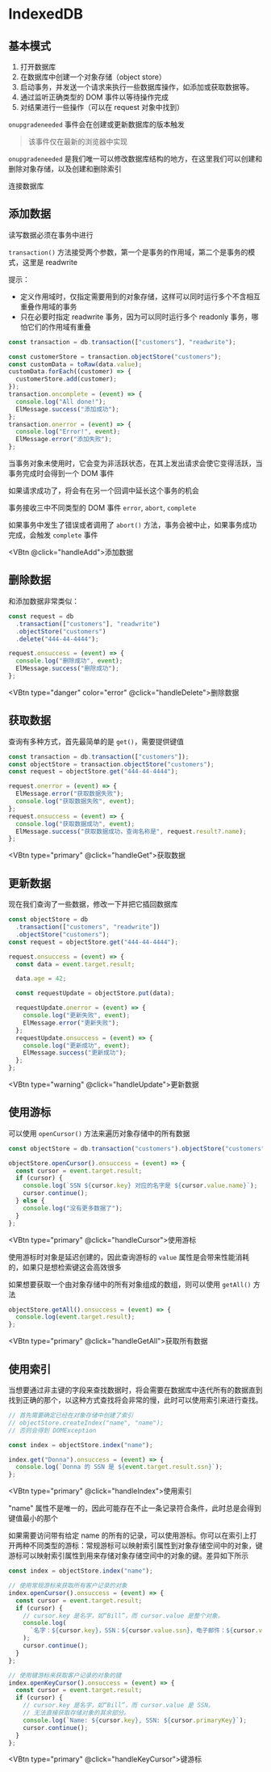 # IndexedDB

## 基本模式

1. 打开数据库
2. 在数据库中创建一个对象存储（object store）
3. 启动事务，并发送一个请求来执行一些数据库操作，如添加或获取数据等。
4. 通过监听正确类型的 DOM 事件以等待操作完成
5. 对结果进行一些操作（可以在 request 对象中找到）

<script setup lang="ts">
import { db, data,allData, headers, handleOpen, handleAdd, handleDelete, handleGet, handleUpdate, handleCursor ,handleGetAll, handleIndex, handleKeyCursor} from './index'
</script>

<VMessage />
<VDivider />

`onupgradeneeded` 事件会在创建或更新数据库的版本触发

> 该事件仅在最新的浏览器中实现

`onupgradeneeded` 是我们唯一可以修改数据库结构的地方，在这里我们可以创建和删除对象存储，以及创建和删除索引

<VCard elevation='8'>
  <VAlert   
    border="start"
    closable
    :type="!db? 'warning' :'success'"
    :variant="!db? 'outlined':'elevated'"
    :title="!db? '未连接数据库': '已连接数据库'"
  />

  <template v-if="db">
    <h3>内存数据</h3>
    <VDataTable :items="data" :headers>
    </VDataTable>
  </template>
  <VBtn v-if="!db" type="primary" @click="handleOpen">
    连接数据库
  </VBtn>
</VCard>

## 添加数据

读写数据必须在事务中进行

`transaction()` 方法接受两个参数，第一个是事务的作用域，第二个是事务的模式，这里是 readwrite

提示：

- 定义作用域时，仅指定需要用到的对象存储，这样可以同时运行多个不含相互重叠作用域的事务
- 只在必要时指定 readwrite 事务，因为可以同时运行多个 readonly 事务，哪怕它们的作用域有重叠

```js
const transaction = db.transaction(["customers"], "readwrite");

const customerStore = transaction.objectStore("customers");
const customData = toRaw(data.value);
customData.forEach((customer) => {
  customerStore.add(customer);
});
transaction.oncomplete = (event) => {
  console.log("All done!");
  ElMessage.success("添加成功");
};
transaction.onerror = (event) => {
  console.log("Error!", event);
  ElMessage.error("添加失败");
};
```

当事务对象未使用时，它会变为非活跃状态，在其上发出请求会使它变得活跃，当事务完成时会得到一个 DOM 事件

如果请求成功了，将会有在另一个回调中延长这个事务的机会

事务接收三中不同类型的 DOM 事件 `error`, `abort`, `complete`

如果事务中发生了错误或者调用了 `abort()` 方法，事务会被中止，如果事务成功完成，会触发 `complete` 事件

<VBtn @click="handleAdd">添加数据</VBtn>

## 删除数据

和添加数据非常类似：

```js
const request = db
  .transaction(["customers"], "readwrite")
  .objectStore("customers")
  .delete("444-44-4444");

request.onsuccess = (event) => {
  console.log("删除成功", event);
  ElMessage.success("删除成功");
};
```

<VBtn type="danger" color="error" @click="handleDelete">删除数据</VBtn>

## 获取数据

查询有多种方式，首先最简单的是 `get()`，需要提供键值

```js
const transaction = db.transaction(["customers"]);
const objectStore = transaction.objectStore("customers");
const request = objectStore.get("444-44-4444");

request.onerror = (event) => {
  ElMessage.error("获取数据失败");
  console.log("获取数据失败", event);
};
request.onsuccess = (event) => {
  console.log("获取数据成功", event);
  ElMessage.success("获取数据成功，查询名称是", request.result?.name);
};
```

<VBtn type="primary" @click="handleGet">获取数据</VBtn>

## 更新数据

现在我们查询了一些数据，修改一下并把它插回数据库

```js
const objectStore = db
  .transaction(["customers", "readwrite"])
  .objectStore("customers");
const request = objectStore.get("444-44-4444");

request.onsuccess = (event) => {
  const data = event.target.result;

  data.age = 42;

  const requestUpdate = objectStore.put(data);

  requestUpdate.onerror = (event) => {
    console.log("更新失败", event);
    ElMessage.error("更新失败");
  };
  requestUpdate.onsuccess = (event) => {
    console.log("更新成功", event);
    ElMessage.success("更新成功");
  };
};
```

<VBtn type="warning" @click="handleUpdate">更新数据</VBtn>

## 使用游标

可以使用 `openCursor()` 方法来遍历对象存储中的所有数据

```js
const objectStore = db.transaction("customers").objectStore("customers");

objectStore.openCursor().onsuccess = (event) => {
  const cursor = event.target.result;
  if (cursor) {
    console.log(`SSN ${cursor.key} 对应的名字是 ${cursor.value.name}`);
    cursor.continue();
  } else {
    console.log("没有更多数据了");
  }
};
```

<VBtn type="primary" @click="handleCursor">使用游标</VBtn>

使用游标时对象是延迟创建的，因此查询游标的 `value` 属性是会带来性能消耗的，如果只是想检索键这会高效很多

如果想要获取一个由对象存储中的所有对象组成的数组，则可以使用 `getAll()` 方法

```js
objectStore.getAll().onsuccess = (event) => {
  console.log(event.target.result);
};
```

<VBtn type="primary" @click="handleGetAll">获取所有数据</VBtn>

<VCard>
    <VDataTable :items="allData" :headers>
    </VDataTable>
</VCard>

## 使用索引

当想要通过非主键的字段来查找数据时，将会需要在数据库中迭代所有的数据直到找到正确的那个，以这种方式查找将会非常的慢，此时可以使用索引来进行查找。

```js
// 首先需要确定已经在对象存储中创建了索引
// objectStore.createIndex("name", "name");
// 否则会得到 DOMException

const index = objectStore.index("name");

index.get("Donna").onsuccess = (event) => {
  console.log(`Donna 的 SSN 是 ${event.target.result.ssn}`);
};
```

<VBtn type="primary" @click="handleIndex">使用索引</VBtn>

"name" 属性不是唯一的，因此可能存在不止一条记录符合条件，此时总是会得到键值最小的那个

如果需要访问带有给定 name 的所有的记录，可以使用游标。你可以在索引上打开两种不同类型的游标：常规游标可以映射索引属性到对象存储空间中的对象，键游标可以映射索引属性到用来存储对象存储空间中的对象的键。差异如下所示

```js
const index = objectStore.index("name");

// 使用常规游标来获取所有客户记录的对象
index.openCursor().onsuccess = (event) => {
  const cursor = event.target.result;
  if (cursor) {
    // cursor.key 是名字，如“Bill”，而 cursor.value 是整个对象。
    console.log(
      `名字：${cursor.key}，SSN：${cursor.value.ssn}，电子邮件：${cursor.value.email}`
    );
    cursor.continue();
  }
};

// 使用键游标来获取客户记录的对象的键
index.openKeyCursor().onsuccess = (event) => {
  const cursor = event.target.result;
  if (cursor) {
    // cursor.key 是名字，如“Bill”，而 cursor.value 是 SSN。
    // 无法直接获取存储对象的其余部分。
    console.log(`Name: ${cursor.key}, SSN: ${cursor.primaryKey}`);
    cursor.continue();
  }
};
```

<VBtn type="primary" @click="handleKeyCursor">键游标</VBtn>
